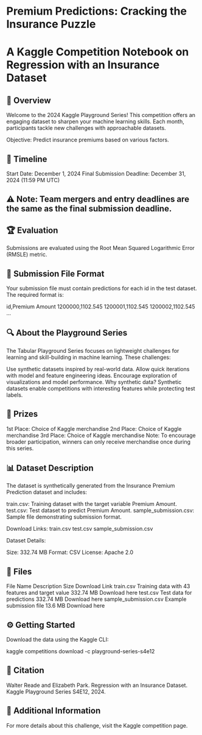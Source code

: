 # Premium Predictions: Cracking the Insurance Puzzle

# A Kaggle Competition Notebook on Regression with an Insurance Dataset

## 📖 Overview

Welcome to the 2024 Kaggle Playground Series! This competition offers an engaging dataset to sharpen your machine learning skills. Each month, participants tackle new challenges with approachable datasets.

Objective: Predict insurance premiums based on various factors.

## 🚀 Timeline

Start Date: December 1, 2024
Final Submission Deadline: December 31, 2024 (11:59 PM UTC)

## ⚠️ Note: Team mergers and entry deadlines are the same as the final submission deadline.

## 🏆 Evaluation

Submissions are evaluated using the Root Mean Squared Logarithmic Error (RMSLE) metric.

## 📄 Submission File Format

Your submission file must contain predictions for each id in the test dataset. The required format is:

id,Premium Amount
1200000,1102.545
1200001,1102.545
1200002,1102.545
...

## 🔍 About the Playground Series
The Tabular Playground Series focuses on lightweight challenges for learning and skill-building in machine learning. These challenges:

Use synthetic datasets inspired by real-world data.
Allow quick iterations with model and feature engineering ideas.
Encourage exploration of visualizations and model performance.
Why synthetic data? Synthetic datasets enable competitions with interesting features while protecting test labels.

## 🏅 Prizes

1st Place: Choice of Kaggle merchandise
2nd Place: Choice of Kaggle merchandise
3rd Place: Choice of Kaggle merchandise
Note: To encourage broader participation, winners can only receive merchandise once during this series.

## 📊 Dataset Description

The dataset is synthetically generated from the Insurance Premium Prediction dataset and includes:

train.csv: Training dataset with the target variable Premium Amount.
test.csv: Test dataset to predict Premium Amount.
sample_submission.csv: Sample file demonstrating submission format.

Download Links:
train.csv
test.csv
sample_submission.csv

Dataset Details:

Size: 332.74 MB
Format: CSV
License: Apache 2.0

## 📁 Files

File Name	Description	Size	Download Link
train.csv	Training data with 43 features and target value	332.74 MB	Download here
test.csv	Test data for predictions	332.74 MB	Download here
sample_submission.csv	Example submission file	13.6 MB	Download here

## ⚙️ Getting Started
Download the data using the Kaggle CLI:

kaggle competitions download -c playground-series-s4e12

## 📜 Citation
Walter Reade and Elizabeth Park.
Regression with an Insurance Dataset.
Kaggle Playground Series S4E12, 2024.

## 🔗 Additional Information
For more details about this challenge, visit the Kaggle competition page.
